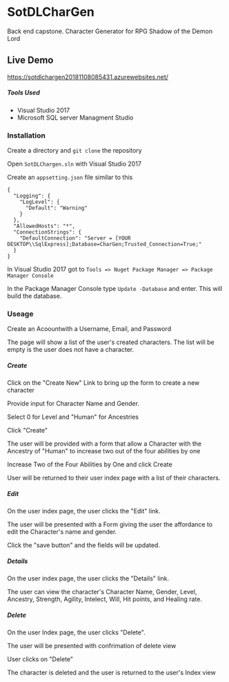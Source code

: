 # SotDLCharGen
Back end capstone.
Character Generator for RPG Shadow of the Demon Lord

## Live Demo
https://sotdlchargen20181108085431.azurewebsites.net/

##### Tools Used
- Visual Studio 2017
- Microsoft SQL server Managment Studio

### Installation

Create a directory and `git clone` the repository

Open `SotDLChargen.sln` with Visual Studio 2017

Create an `appsetting.json` file similar to this
```
{
  "Logging": {
    "LogLevel": {
      "Default": "Warning"
    }
  },
  "AllowedHosts": "*",
  "ConnectionStrings": {
    "DefaultConnection": "Server = [YOUR DESKTOP\\SqlExpress];Database=CharGen;Trusted_Connection=True;"
  }
}
```
In Visual Studio 2017 got to `Tools => Nuget Package Manager => Package Manager Console`

In the Package Manager Console type `Update -Database` and enter. This will build the database.

### Useage

Create an Acoountwith a Username, Email, and Password

The page will show a list of the user's created characters. The list will be empty is the user does not have a character.

##### Create

Click on the "Create New" Link to bring up the form to create a new character

Provide input for Character Name and Gender.

Select 0 for Level and "Human" for Ancestries

Click "Create"

The user will be provided with a form that allow a Character with the Ancestry of "Human" to increase two out of the four abilities by one

Increase Two of the Four Abilities by One and click Create

User will be returned to their user index page with a list of their characters.

##### Edit

On the user index page, the user clicks the "Edit" link.

The user will be presented with a Form giving the user the affordance to edit the Character's name and gender.

Click the "save button" and the fields will be updated.

##### Details

On the user index page, the user clicks the "Details" link.

The user can view the character's Character Name, Gender, Level, Ancestry, Strength, Agility, Intelect, Will, Hit points, and Healing rate.

##### Delete
On the user Index page, the user clicks "Delete".

The user will be presented with confrimation of delete view

User clicks on "Delete"

The character is deleted and the user is returned to the user's Index view



